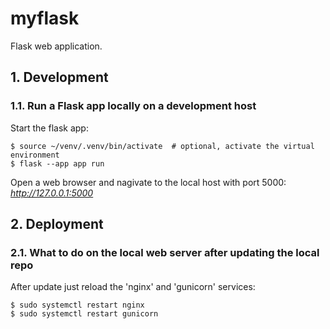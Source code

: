 # myflask

Flask web application.

## 1. Development

### 1.1. Run a Flask app locally on a development host

Start the flask app:

```
$ source ~/venv/.venv/bin/activate  # optional, activate the virtual environment
$ flask --app app run
```

Open a web browser and nagivate to the local host with port 5000: *http://127.0.0.1:5000*

## 2. Deployment

### 2.1. What to do on the local web server after updating the local repo

After update just reload the 'nginx' and 'gunicorn' services:

```
$ sudo systemctl restart nginx
$ sudo systemctl restart gunicorn
```